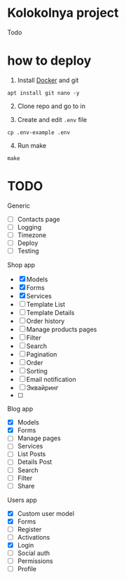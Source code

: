 # Kolokolnya project

Todo

# how to deploy

1. Install [Docker](https://www.digitalocean.com/community/tutorials/how-to-install-and-use-docker-on-ubuntu-22-04)
and git

```shell
apt install git nano -y
```

2. Clone repo and go to in

3. Create and edit `.env` file
```shell
cp .env-example .env
```

4. Run make
```shell
make
```



# TODO

Generic
- [ ] Contacts page
- [ ] Logging
- [ ] Timezone
- [ ] Deploy
- [ ] Testing

Shop app
- [x] Models
- [x] Forms
- [x] Services 
- [ ] Template List
- [ ] Template Details
- [ ] Order history
- [ ] Manage products pages
- [ ] Filter
- [ ] Search
- [ ] Pagination
- [ ] Order
- [ ] Sorting
- [ ] Email notification
- [ ] Эквайринг
- [ ] 

Blog app
- [x] Models
- [x] Forms
- [ ] Manage pages 
- [ ] Services
- [ ] List Posts
- [ ] Details Post
- [ ] Search
- [ ] Filter
- [ ] Share

Users app
- [x] Custom user model
- [x] Forms
- [ ] Register
- [ ] Activations
- [x] Login
- [ ] Social auth
- [ ] Permissions
- [ ] Profile 
